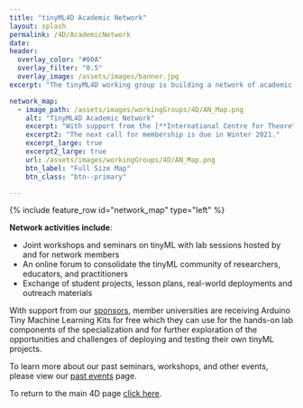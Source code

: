 ```yaml
---
title: "tinyML4D Academic Network"
layout: splash
permalink: /4D/AcademicNetwork
date: 
header:
  overlay_color: "#00A"
  overlay_filter: "0.5"
  overlay_image: /assets/images/banner.jpg
excerpt: "The tinyML4D working group is building a network of academic institutions, based in Developing Countries, interested in expanding access to Applied Machine Learning by establishing best practices in education. We aim to ultimately develop a community of researchers and practitioners focused on both improving access to tinyML education and enabling innovative solutions for the unique challenges faced by Developing Countries."

network_map: 
  - image_path: /assets/images/workingGroups/4D/AN_Map.png
    alt: "TinyML4D Academic Network"
    excerpt: "With support from the [**International Centre for Theoretical Physics (ICTP)**](https://www.ictp.it/) a first group of 20 Universities have joined the network in Summer 2021."
    excerpt2: "The next call for membership is due in Winter 2021."
    excerpt_large: true
    excerpt2_large: true
    url: /assets/images/workingGroups/4D/AN_Map.png
    btn_label: "Full Size Map"
    btn_class: "btn--primary"

---
```


{% include feature_row id="network_map" type="left" %}

**Network activities include**:
+ Joint workshops and seminars on tinyML with lab sessions hosted by and for network members
+ An online forum to consolidate the tinyML community of researchers, educators, and practitioners
+ Exchange of student projects, lesson plans, real-world deployments and outreach materials

With support from our [sponsors](/sponsors), member universities are receiving Arduino Tiny Machine Learning Kits for free which they can use for the hands-on lab components of the specialization and for further exploration of the opportunities and challenges of deploying and testing their own tinyML projects.

To learn more about our past seminars, workshops, and other events, please view our [past events](/4D/pastEvents) page. 

To return to the main 4D page [click here](/4D).